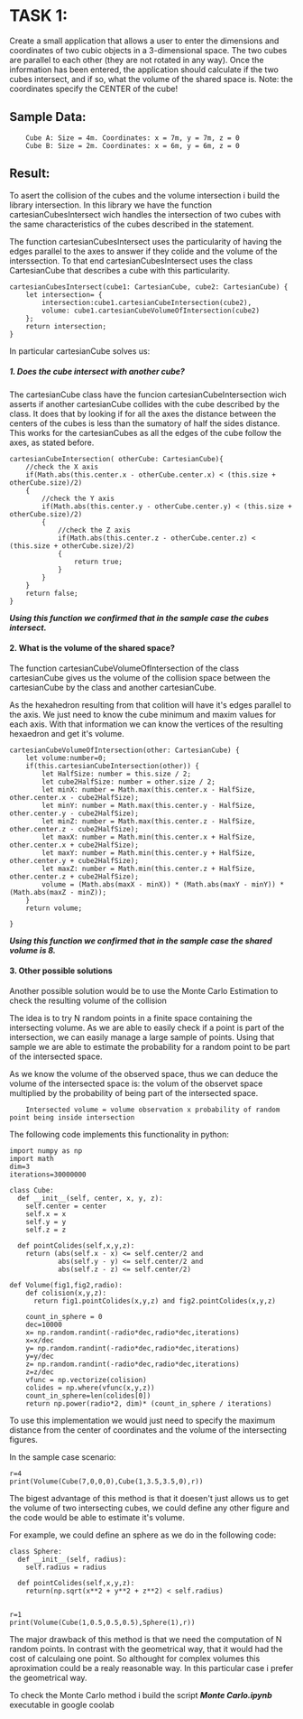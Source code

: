 # TASK 1:

Create a small application that allows a user to enter the dimensions and coordinates of two cubic objects in a 3-dimensional space. The two cubes are parallel to each other (they are not rotated in any way). Once the information has been entered, the application should calculate if the two cubes intersect, and if so, what the volume of the shared space is.
Note: the coordinates specify the CENTER of the cube!


## Sample Data:
        Cube A: Size = 4m. Coordinates: x = 7m, y = 7m, z = 0
        Cube B: Size = 2m. Coordinates: x = 6m, y = 6m, z = 0


## Result:

To asert the collision of the cubes and the volume intersection i build the library intersection. In this library we have the function cartesianCubesIntersect wich handles the intersection of two cubes with the same characteristics of the cubes described in the statement.

The function cartesianCubesIntersect uses the particularity of having the edges parallel to the axes to answer if they colide and the volume of the interssection. To that end cartesianCubesIntersect uses the class CartesianCube that describes a cube with this particularity.

    cartesianCubesIntersect(cube1: CartesianCube, cube2: CartesianCube) {
        let intersection= {
            intersection:cube1.cartesianCubeIntersection(cube2),
            volume: cube1.cartesianCubeVolumeOfIntersection(cube2)
        };
        return intersection;
    }

In particular cartesianCube solves us:

##### 1.  Does the cube intersect with another cube?

The cartesianCube class have the funcion cartesianCubeIntersection wich asserts if another cartesianCube collides with the cube described by the class. It does that by looking if for all the axes the distance between the centers of the cubes is less than the sumatory of half the sides distance. This works for the cartesianCubes as all the edges of the cube follow the axes, as stated before.

    cartesianCubeIntersection( otherCube: CartesianCube){
        //check the X axis
        if(Math.abs(this.center.x - otherCube.center.x) < (this.size + otherCube.size)/2)
        {
            //check the Y axis
            if(Math.abs(this.center.y - otherCube.center.y) < (this.size + otherCube.size)/2)
            {
                //check the Z axis
                if(Math.abs(this.center.z - otherCube.center.z) < (this.size + otherCube.size)/2)
                {
                    return true;
                }
            }
        }
        return false;
    } 

***Using this function we confirmed that in the sample case the cubes intersect.***

#### 2.  What is the volume of the shared space?

The function cartesianCubeVolumeOfIntersection of the class cartesianCube gives us the volume of the collision space between the cartesianCube by the class and another cartesianCube.

As the hexahedron resulting from that colition will have it's edges parallel to the axis. We just need to know the cube minimum and maxim values for each axis. With that information we can know the vertices of the resulting hexaedron and get it's volume.


    cartesianCubeVolumeOfIntersection(other: CartesianCube) {
        let volume:number=0;
        if(this.cartesianCubeIntersection(other)) {
            let HalfSize: number = this.size / 2;
            let cube2HalfSize: number = other.size / 2;
            let minX: number = Math.max(this.center.x - HalfSize, other.center.x - cube2HalfSize);
            let minY: number = Math.max(this.center.y - HalfSize, other.center.y - cube2HalfSize);
            let minZ: number = Math.max(this.center.z - HalfSize, other.center.z - cube2HalfSize);
            let maxX: number = Math.min(this.center.x + HalfSize, other.center.x + cube2HalfSize);
            let maxY: number = Math.min(this.center.y + HalfSize, other.center.y + cube2HalfSize);
            let maxZ: number = Math.min(this.center.z + HalfSize, other.center.z + cube2HalfSize);
            volume = (Math.abs(maxX - minX)) * (Math.abs(maxY - minY)) * (Math.abs(maxZ - minZ));
        }
        return volume;

    }    


***Using this function we confirmed that in the sample case the shared volume is 8.***

#### 3. Other possible solutions

Another possible solution would be to use the Monte Carlo Estimation to check the resulting volume of the collision

The idea is to try N random points in a finite space containing the intersecting volume. As we are able to easily check if a point is part of the intersection, we can easily manage a large sample of points. Using that sample we are able to estimate the probability for a random point to be part of the intersected space. 

As we know the volume of the observed space, thus we can deduce the volume of the intersected space is: the volum of the observet space multiplied by the probability of being part of the intersected space.

        Intersected volume = volume observation x probability of random point being inside intersection
    
The following code implements this functionality in python:


    import numpy as np
    import math
    dim=3
    iterations=30000000
    
    class Cube:
      def __init__(self, center, x, y, z):
        self.center = center
        self.x = x
        self.y = y
        self.z = z
      
      def pointColides(self,x,y,z):
        return (abs(self.x - x) <= self.center/2 and
                abs(self.y - y) <= self.center/2 and
                abs(self.z - z) <= self.center/2)
      
    def Volume(fig1,fig2,radio):
        def colision(x,y,z):
          return fig1.pointColides(x,y,z) and fig2.pointColides(x,y,z)
      
        count_in_sphere = 0
        dec=10000
        x= np.random.randint(-radio*dec,radio*dec,iterations)
        x=x/dec
        y= np.random.randint(-radio*dec,radio*dec,iterations)
        y=y/dec
        z= np.random.randint(-radio*dec,radio*dec,iterations)
        z=z/dec
        vfunc = np.vectorize(colision)
        colides = np.where(vfunc(x,y,z))
        count_in_sphere=len(colides[0])
        return np.power(radio*2, dim)* (count_in_sphere / iterations)
    
To use this implementation we would just need to specify the maximum distance from the center of coordinates and the volume of the intersecting figures.

In the sample case scenario:

        
    r=4
    print(Volume(Cube(7,0,0,0),Cube(1,3.5,3.5,0),r))
    

The bigest advantage of this method is that it doesen't just allows us to get the volume of two intersecting cubes, we could define any other figure and the code would be able to estimate it's volume.

For example, we could define an sphere as we do in the following code:

    class Sphere:
      def __init__(self, radius):
        self.radius = radius
      
      def pointColides(self,x,y,z):
        return(np.sqrt(x**2 + y**2 + z**2) < self.radius)
        
    
    r=1
    print(Volume(Cube(1,0.5,0.5,0.5),Sphere(1),r))


The major drawback of this method is that we need the computation of N random points. In contrast with the geometrical way, that it would had the cost of calculaing one point. So althought for complex volumes this aproximation could be a realy reasonable way. In this particular case i prefer the geometrical way.

To check the Monte Carlo method i build the script ***Monte Carlo.ipynb*** executable in google coolab
